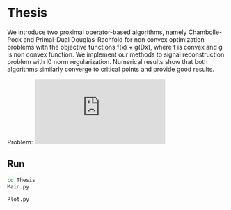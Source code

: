 # Thesis

We introduce two proximal operator-based algorithms, namely Chambolle-Pock and Primal-Dual Douglas-Rachfold for non convex optimization problems with the objective functions f(x) + g(Dx), where f is convex and g is non convex function. We implement our methods to signal reconstruction problem with l0 norm regularization. Numerical results show that both algorithms similarly converge to critical points and provide good results.

Problem: 
![\min \frac{1}{2}||Ax-b||^2 + \lambda ||Dx||_0](http://www.sciweavers.org/tex2img.php?eq=%5Cmin%20%5Cfrac%7B1%7D%7B2%7D%7C%7CAx-b%7C%7C%5E2%20%2B%20%5Clambda%20%7C%7CDx%7C%7C_0&fc=Black&im=jpg&fs=12&ff=arev&edit=)

## Run

```bash
cd Thesis
Main.py

Plot.py
```
